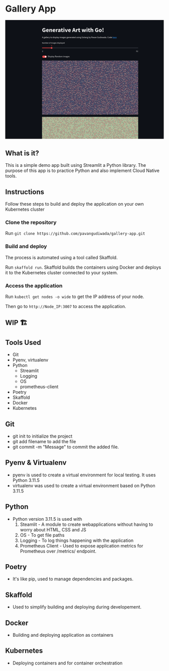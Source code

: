 # Gallery App

![App image](docs_images/appdemo.png)

## What is it?
This is a simple demo app built using Streamlit a Python library. The purpose of this app is to practice Python and also implement Cloud Native tools.

## Instructions

Follow these steps to build and deploy the application on your own Kubernetes cluster

### Clone the repository
Run
`git clone https://github.com/pavangudiwada/gallery-app.git`

### Build and deploy
The process is automated using a tool called Skaffold.

Run `skaffold run`. Skaffold builds the containers using Docker and deploys it to the Kubernetes cluster connected to your system.

### Access the application
Run `kubectl get nodes -o wide` to get the IP address of your node. 

Then go to `http://Node_IP:3007` to access the application.

## WIP 🏗️

## Tools Used
- Git
- Pyenv, virtualenv
- Python
    - Streamlit
    - Logging
    - OS
    - prometheus-client
- Poetry
- Skaffold
- Docker
- Kubernetes

## Git
- git init to initialize the project
- git add filename to add the file
- git commit -m "Message" to commit the added file.

## Pyenv & Virtualenv
- pyenv is used to create a virtual environment for local testing. It uses Python 3.11.5
- virtualenv was used to create a virtual environment based on Python 3.11.5

## Python
- Python version 3.11.5 is used with 
    1. Steamlit - A module to create webapplications without having to worry about HTML, CSS and JS
    2. OS - To get file paths
    3. Logging - To log things happening with the application
    4. Prometheus Client - Used to expose application metrics for Prometheus over /metrics/ endpoint.

## Poetry
- It's like pip, used to manage dependencies and packages.

## Skaffold
- Used to simplify building and deploying during developement. 

## Docker 
- Building and deploying application as containers

## Kubernetes 
- Deploying containers and for container orchestration